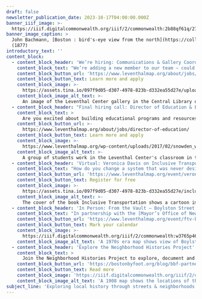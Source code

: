 ```yaml
---
draft: false
newsletter_publication_date: 2023-10-17T04:00:00.000Z
banner_iiif_image: >-
  https://iiif.digitalcommonwealth.org/iiif/2/commonwealth:2b88qf61q/276,1543,7211,1425/1200,/0/default.jpg
banner_image_caption: >
  John Bachmann, [Boston : bird's-eye view from the north](https://collections.leventhalmap.org/search/commonwealth:2b88qf60f)
  (1877)
introductory_text: ''
content_block:
  - content_block_header: 'We’re hiring: Communications & Gallery Coordinator'
    content_block_text: "We’re adding a new member to our team — could it be you? If you love maps and library collections, and want to share your enthusiasm for historical geography topics with a wide audience of readers, viewers, and visitors, you could be a great fit for this position. *For full consideration, apply by Wednesday, November 8, 2023 at 12:00 pm ET.*"
    content_block_button_url: 'https://www.leventhalmap.org/about/jobs/communications-gallery-coordinator/'
    content_block_button_text: Learn more and apply
    content_block_image: >-
      https://assets.tina.io/097f9d05-d307-4978-823b-d332ea55d27e/uploads/BuildingBlocksGal1.jpg
    content_block_image_alt_text: >-
      An image of the Leventhal Center gallery in the Central Library of the Boston Public Library
  - content_block_header: "Final hiring call: Director of Education & Educational Programs"
    content_block_text: >
      Are you excited about building educational programs and resources on topics related to maps, geography, and history? We're hiring a new Director of Education & Educational Programs, who will take the lead on implementing and expanding the Leventhal Center's portfolio of educational work. *For full consideration, apply by Monday, October 23, 2023 at 12:00 pm ET.*
    content_block_button_url: >-
      https://www.leventhalmap.org/about/jobs/director-of-education/
    content_block_button_text: Learn more and apply
    content_block_image: >-
      https://www.leventhalmap.org/wp-content/uploads/2017/02/snowden_web.png
    content_block_image_alt_text: >-
      A group of students work in the Leventhal Center's classroom in the Central Library
  - content_block_header: 'Virtual: Veronica Davis on Inclusive Transportation · October 24, 7:00pm ET'
    content_block_text: "How do you change a system that was never designed to be equitable? Join us on Tuesday, October 24 at 7:00 pm EDT with Veronica O. Davis for a virtual talk on her book [*Inclusive Transportation: A Manifesto for Repairing Divided Communities*](https://islandpress.org/books/inclusive-transportation). Davis shines a light on the inequitable and often destructive practice of transportation planning and engineering while offering principles for how to build a more inclusive system in the future."
    content_block_button_url: 'https://www.leventhalmap.org/event/veronica-o-davis-inclusive-transportation/'
    content_block_button_text: Register for free
    content_block_image: >-
      https://assets.tina.io/097f9d05-d307-4978-823b-d332ea55d27e/inclusive-transpo.jpeg
    content_block_image_alt_text: >-
      The cover of the book Inclusive Transportation shows a cartoon image of a street with pedestrians, cars, bikes, buses, and motorcycles.  
  - content_block_header: 'In Person: From the Vault – Boylston Street edition · October 27, 2:00pm ET'
    content_block_text: "In partnership with the [Mayor’s Office of New Urban Mechanics](https://www.boston.gov/departments/new-urban-mechanics), our next From the Vault will explore how Boylston Street has changed over time through historic maps, photographs, and other documents—and to think about how it might change in the future. This drop-in event puts the City’s [latest street redesign](https://www.boston.gov/departments/transportation/boylston-street-bike-lanes-back-bay)—a new parking-protected bike lane between Massachusetts Avenue and Arlington Street and bus lane between Ring Road and Arlington Street—into historical perspective."
    content_block_button_url: 'https://www.leventhalmap.org/event/ftv-bolyston-street/'
    content_block_button_text: Mark your calendar
    content_block_image: >-
      https://iiif.digitalcommonwealth.org/iiif/2/commonwealth:w3765p468/2769,820,5631,5039/1200,/0/default.jpg
    content_block_image_alt_text: 'A 1970s era map shows view of Boylston Street'
  - content_block_header: 'Explore the Neighborhood Histories Project'
    content_block_text: >
      Join the Neighborhood Histories Project to explore, document and share your history. The Neighborhood Histories Project is a series of community-based workshops led by [Boston By Foot](https://bostonbyfoot.org/) and BPL branch libraries that supports local residents as they explore, document and share the stories of individual neighborhoods. Workshops will be held throughout the fall in Dorchester Lower Mills, and continue early next year in Egleston Square.
    content_block_button_url: 'https://bostonbyfoot.org/blog/bbf-partners-with-local-libraries-on-new-neighborhood-histories-project/'
    content_block_button_text: Read more
    content_block_image: 'https://iiif.digitalcommonwealth.org/iiif/2/commonwealth:js956j77q/114,467,9200,11329/1200,/0/default.jpg'
    content_block_image_alt_text: 'A 1908 map shows the locations of the Boston Public Library system'
subject_line: 'Exploring local history through streets & neighborhoods'
---
```


















